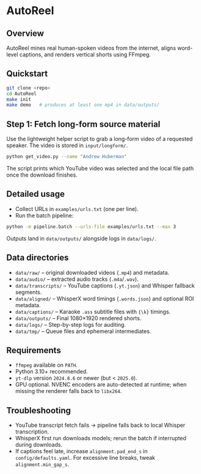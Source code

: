 # AutoReel

## Overview
AutoReel mines real human-spoken videos from the internet, aligns word-level captions, and renders vertical shorts using FFmpeg.

## Quickstart
```bash
git clone <repo>
cd AutoReel
make init
make demo   # produces at least one mp4 in data/outputs/
```

## Step 1: Fetch long-form source material
Use the lightweight helper script to grab a long-form video of a requested speaker. The video is stored in `input/longform/`.

```bash
python get_video.py --name "Andrew Huberman"
```

The script prints which YouTube video was selected and the local file path once the download finishes.

## Detailed usage
- Collect URLs in `examples/urls.txt` (one per line).
- Run the batch pipeline:

```bash
python -m pipeline.batch --urls-file examples/urls.txt --max 3
```

Outputs land in `data/outputs/` alongside logs in `data/logs/`.

## Data directories
- `data/raw/` – original downloaded videos (`.mp4`) and metadata.
- `data/audio/` – extracted audio tracks (`.m4a`/`.wav`).
- `data/transcripts/` – YouTube captions (`.yt.json`) and Whisper fallback segments.
- `data/aligned/` – WhisperX word timings (`.words.json`) and optional ROI metadata.
- `data/captions/` – Karaoke `.ass` subtitle files with `{\k}` timings.
- `data/outputs/` – Final 1080×1920 rendered shorts.
- `data/logs/` – Step-by-step logs for auditing.
- `data/tmp/` – Queue files and ephemeral intermediates.

## Requirements
- `ffmpeg` available on `PATH`.
- Python 3.10+ recommended.
- `yt-dlp` version `2024.8.6` or newer (but < `2025.0`).
- GPU optional. NVENC encoders are auto-detected at runtime; when missing the renderer falls back to `libx264`.

## Troubleshooting
- YouTube transcript fetch fails → pipeline falls back to local Whisper transcription.
- WhisperX first run downloads models; rerun the batch if interrupted during downloads.
- If captions feel late, increase `alignment.pad_end_s` in `config/defaults.yaml`. For excessive line breaks, tweak `alignment.min_gap_s`.
